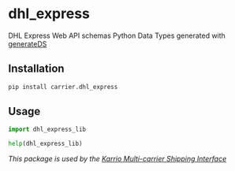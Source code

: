 # dhl_express

DHL Express Web API schemas Python Data Types generated with [generateDS](http://www.davekuhlman.org/generateDS.html)

## Installation

```bash
pip install carrier.dhl_express
```

## Usage

```python
import dhl_express_lib

help(dhl_express_lib)
```

*This package is used by the [Karrio Multi-carrier Shipping Interface](https://github.com/PurplShip/karrio)*
